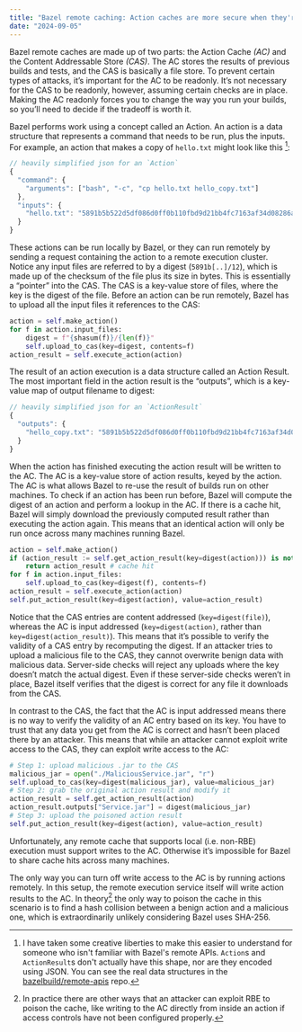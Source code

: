 ```yaml
---
title: "Bazel remote caching: Action caches are more secure when they're readonly"
date: "2024-09-05"
---
```


Bazel remote caches are made up of two parts: the Action Cache _(AC)_ and the Content Addressable Store _(CAS)_. The AC stores the results of previous builds and tests, and the CAS is basically a file store. To prevent certain types of attacks, it’s important for the AC to be readonly. It’s not necessary for the CAS to be readonly, however, assuming certain checks are in place. Making the AC readonly forces you to change the way you run your builds, so you’ll need to decide if the tradeoff is worth it.

Bazel performs work using a concept called an Action. An action is a data structure that represents a command that needs to be run, plus the inputs. For example, an action that makes a copy of `hello.txt` might look like this [^1]:

```javascript
// heavily simplified json for an `Action`
{
  "command": {
    "arguments": ["bash", "-c", "cp hello.txt hello_copy.txt"]
  },
  "inputs": {
    "hello.txt": "5891b5b522d5df086d0ff0b110fbd9d21bb4fc7163af34d08286a2e846f6be03/12"
  }
}
```

These actions can be run locally by Bazel, or they can run remotely by sending a request containing the action to a remote execution cluster. Notice any input files are referred to by a digest (`5891b[..]/12`), which is made up of the checksum of the file plus its size in bytes. This is essentially a “pointer” into the CAS. The CAS is a key-value store of files, where the key is the digest of the file. Before an action can be run remotely, Bazel has to upload all the input files it references to the CAS:

```python
action = self.make_action()
for f in action.input_files:
    digest = f"{shasum(f)}/{len(f)}"
    self.upload_to_cas(key=digest, contents=f)
action_result = self.execute_action(action)
```

The result of an action execution is a data structure called an Action Result. The most important field in the action result is the “outputs”, which is a key-value map of output filename to digest:

```javascript
// heavily simplified json for an `ActionResult`
{
  "outputs": {
    "hello_copy.txt": "5891b5b522d5df086d0ff0b110fbd9d21bb4fc7163af34d08286a2e846f6be03/12"
  }
}
```

When the action has finished executing the action result will be written to the AC. The AC is a key-value store of action results, keyed by the action. The AC is what allows Bazel to re-use the result of builds run on other machines. To check if an action has been run before, Bazel will compute the digest of an action and perform a lookup in the AC. If there is a cache hit, Bazel will simply download the previously computed result rather than executing the action again. This means that an identical action will only be run once across many machines running Bazel.

```python
action = self.make_action()
if (action_result := self.get_action_result(key=digest(action))) is not None:
    return action_result # cache hit
for f in action.input_files:
    self.upload_to_cas(key=digest(f), contents=f)
action_result = self.execute_action(action)
self.put_action_result(key=digest(action), value=action_result)
```

Notice that the CAS entries are content addressed (`key=digest(file)`), whereas the AC is input addressed (`key=digest(action)`, rather than `key=digest(action_result)`). This means that it’s possible to verify the validity of a CAS entry by recomputing the digest. If an attacker tries to upload a malicious file to the CAS, they cannot overwrite benign data with malicious data. Server-side checks will reject any uploads where the key doesn’t match the actual digest. Even if these server-side checks weren’t in place, Bazel itself verifies that the digest is correct for any file it downloads from the CAS.

In contrast to the CAS, the fact that the AC is input addressed means there is no way to verify the validity of an AC entry based on its key. You have to trust that any data you get from the AC is correct and hasn’t been placed there by an attacker. This means that while an attacker cannot exploit write access to the CAS, they can exploit write access to the AC:

```python
# Step 1: upload malicious .jar to the CAS
malicious_jar = open("./MaliciousService.jar", "r")
self.upload_to_cas(key=digest(malicious_jar), value=malicious_jar)
# Step 2: grab the original action result and modify it
action_result = self.get_action_result(action)
action_result.outputs["Service.jar"] = digest(malicious_jar)
# Step 3: upload the poisoned action result
self.put_action_result(key=digest(action), value=action_result)
```

Unfortunately, any remote cache that supports local (i.e. non-RBE) execution must support writes to the AC. Otherwise it’s impossible for Bazel to share cache hits across many machines.

The only way you can turn off write access to the AC is by running actions remotely. In this setup, the remote execution service itself will write action results to the AC. In theory[^2] the only way to poison the cache in this scenario is to find a hash collision between a benign action and a malicious one, which is extraordinarily unlikely considering Bazel uses SHA-256.

[^1]: I have taken some creative liberties to make this easier to understand for someone who isn't familiar with Bazel's remote APIs. `Action`s and `ActionResult`s don't actually have this shape, nor are they encoded using JSON. You can see the real data structures in the [bazelbuild/remote-apis](https://github.com/bazelbuild/remote-apis/blob/0d21f29acdb90e1b67db5873e227051af0c80cdd/build/bazel/remote/execution/v2/remote_execution.proto) repo.

[^2]: In practice there are other ways that an attacker can exploit RBE to poison the cache, like writing to the AC directly from inside an action if access controls have not been configured properly.
